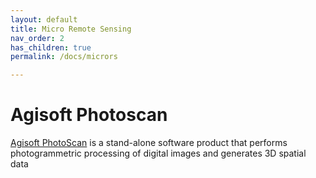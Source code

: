 ```yaml
---
layout: default
title: Micro Remote Sensing
nav_order: 2
has_children: true
permalink: /docs/micrors

---
```

# Agisoft Photoscan

[Agisoft PhotoScan](http://www.agisoft.com/) is a stand-alone software product that performs photogrammetric processing of digital images and generates 3D spatial data
